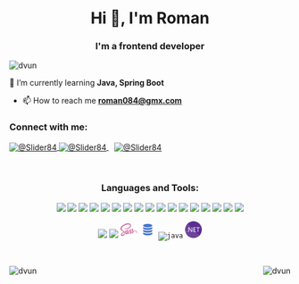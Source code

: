 <h1 align="center">Hi 👋, I'm Roman</h1>
<h3 align="center">I'm a frontend developer</h3>

<p align="left">
    <img src="https://komarev.com/ghpvc/?username=dvun&label=Profile%20views&color=0e75b6&style=flat" alt="dvun"/>
</p>

🌱 I’m currently learning **Java, Spring Boot**

- 📫 How to reach me **roman084@gmx.com**

<h3 align="left">Connect with me:</h3>

<p align="left">
<a href="https://www.linkedin.com/in/roman-sheveljov/" target="_blank">
        <img align="center" src="https://www.svgrepo.com/show/138936/linkedin.svg" alt="@Slider84" height="30" width="30"/>
</a>

<a href="mailto:roman084@gmx.com" target="blank" style="margin-right: 10px">
        <img align="center" src="https://www.svgrepo.com/show/49000/email.svg"
             alt="@Slider84" height="30" width="30"/>
</a>

<a href="https://t.me/Slider84" target="blank" style="margin-right: 10px">
        <img align="center" src="https://www.svgrepo.com/show/354443/telegram.svg"
             alt="@Slider84" height="30" width="30"/>
</a>
</p>

<br/>

<h3 align="center">Languages and Tools:</h3>


<p align="center">
<code><img height="30" src="https://upload.wikimedia.org/wikipedia/commons/thumb/6/6a/JavaScript-logo.png/240px-JavaScript-logo.png"></code>
<code><img height="30" src="https://upload.wikimedia.org/wikipedia/commons/thumb/4/4c/Typescript_logo_2020.svg/1024px-Typescript_logo_2020.svg.png"></code>
<code><img height="30" src="https://brandslogos.com/wp-content/uploads/images/react-logo-vector.svg"></code>
<code><img height="30" src="https://seeklogo.com/images/R/redux-logo-9CA6836C12-seeklogo.com.png"></code>
<code><img height="30" src="https://cdn-icons-png.flaticon.com/512/5968/5968322.png"></code>
<code><img height="30" src="https://expressjs.com/images/express-facebook-share.png"></code>
<code><img height="30" src="https://upload.wikimedia.org/wikipedia/commons/2/29/Postgresql_elephant.svg"></code>
<code><img height="30" src="https://i.pinimg.com/originals/c5/73/49/c57349d1de8e1834c3d93a2e8f9ef615.png"></code>
<code><img height="31" src="https://upload.wikimedia.org/wikipedia/commons/thumb/3/33/Figma-logo.svg/640px-Figma-logo.svg.png"></code>
<code><img src="https://brandslogos.com/wp-content/uploads/images/bootstrap-logo.png" height="30"></code>
<code><img src="https://brandslogos.com/wp-content/uploads/images/css3-logo.png" height="30"></code>
<code><img height="30" src="https://brandslogos.com/wp-content/uploads/images/docker-logo.png"></code>
<code><img src="https://brandslogos.com/wp-content/uploads/images/firebase-logo.png" height="30"/></code>
<code><img src="https://brandslogos.com/wp-content/uploads/images/git-logo.png" height="30"/></code>
<code><img src="https://brandslogos.com/wp-content/uploads/images/heroku-logo.png" height="30"/></code>
<code><img src="https://brandslogos.com/wp-content/uploads/images/html-logo.png" height="30"/></code>
<code><img src="https://www.vectorlogo.zone/logos/jestjsio/jestjsio-icon.svg" height="30"/></code>
</p>

<p align="center">
<code><img src="https://brandslogos.com/wp-content/uploads/images/mongodb-logo.png" height="40"/></code>
<code><img src="https://upload.wikimedia.org/wikipedia/commons/thumb/3/34/Next-white-2022.jpg/640px-Next-white-2022.jpg" height="30"/></code>
<code><img src="https://raw.githubusercontent.com/github/explore/80688e429a7d4ef2fca1e82350fe8e3517d3494d/topics/sass/sass.png" height="30"/></code>
<code><img src="https://raw.githubusercontent.com/github/explore/80688e429a7d4ef2fca1e82350fe8e3517d3494d/topics/sql/sql.png" height="30"/></code>
<code><img src="https://brandslogos.com/wp-content/uploads/thumbs/java-logo-1.png" alt="java" height="30"/></code>
<code><img src="https://raw.githubusercontent.com/github/explore/93d8a67084f94b2a444e510199a6e7622e5b09a3/topics/dotnet/dotnet.png" height="30"/></code>
</p>

<br/>

<p style="display: flex; justify-content: space-between">
<span>
    <img height="180"
        src="https://github-readme-stats.vercel.app/api/top-langs?username=Dvun&show_icons=true&locale=en&layout=compact&langs_count=20"
        alt="dvun"/>
</span>

<span>
    <img height="180" src="https://github-readme-streak-stats.herokuapp.com/?user=dvun&"
        alt="dvun"/>
</span>
</p>
